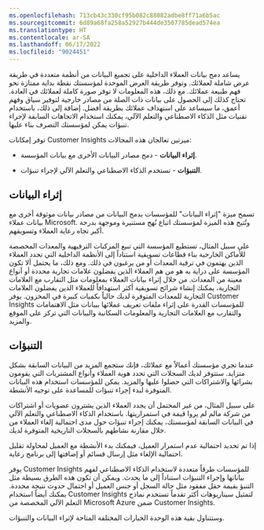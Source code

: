 ```yaml
---
ms.openlocfilehash: 713cb43c330cf95b082c88082adbe8ff71a6b5ac
ms.sourcegitcommit: 6d89a68fa258a52927b444de3507785dead574ea
ms.translationtype: HT
ms.contentlocale: ar-SA
ms.lasthandoff: 06/17/2022
ms.locfileid: "9024451"
---
```

يساعد دمج بيانات العملاء الداخلية على تجميع البيانات من أنظمة متعددة في طريقة عرض شاملة لعملائك. وتوفر طريقة العرض الموحدة لمؤسستك نقطة بداية ممتازة نحو فهم طبيعة عملائك. مع ذلك، هذه المعلومات لا توفر صورة كاملة لعملائك في العادة. تحتاج كذلك إلى الحصول على بيانات ذات الصلة من مصادر خارجية لتوفير سياق وفهم أعمق، ما سيساعد على استهداف عملائك بطريقة أفضل. إضافة إلى ذلك، باستخدام تقنيات مثل الذكاء الاصطناعي والتعلم الآلي، يمكنك استخدام الاتجاهات السابقة لإجراء تنبؤات يمكن لمؤسستك التصرف بناء عليها.

توفر إمكانات Customer Insights ميزتين تعالجان هذه المجالات:

- **إثراء البيانات** - دمج مصادر البيانات الأخرى مع بيانات المؤسسة.

- **التنبؤات** - تستخدم الذكاء الاصطناعي والتعلم الآلي لإجراء تنبؤات.

## <a name="data-enrichment"></a>إثراء البيانات

تسمح ميزة "إثراء البيانات" للمؤسسات بدمج البيانات من مصادر بيانات موثوقة أخرى مع بيانات عملاء Microsoft. وتُتيح هذه الميزة لمؤسستك اتباع نُهج مستنيرة وموجهة بدرجة أكبر تجاه رعاية العملاء وتسويقهم.

على سبيل المثال، تستطيع المؤسسة التي تبيع المركبات الترفيهية والمعدات المخصصة للأماكن الخارجية بناء قطاعات تسويقية استناداً إلى الأنظمة الداخلية التي تحدد العملاء الذين يهتمون في ترقية المعدات أو من يرغبون في ذلك. ومع ذلك، ما يحتمل ألا تكون المؤسسة على دراية به هو من هم العملاء الذين يفضلون علامات تجارية محددة أو أنواع معينة من المعدات. من خلال إثراء بيانات العملاء بمعلومات مثل التقارب مع العلامات التجارية، يمكنك إنشاء شرائح تسويقية أكثر استهدافاً للعملاء الذين يفضلون العلامات التجارية للمعدات المتوفرة لديك حالياً بكميات كبيرة في المخزون. يوفر Customer Insights للمؤسسات القدرة على إثراء ملفات تعريف عملائها ببيانات مثل الاهتمامات والتقارب مع العلامات التجارية والمعلومات السكانية والبيانات التي تركز على الموقع والمزيد.

## <a name="predictions"></a>التنبؤات

عندما تجري مؤسستك أعمالاً مع عملائك، فإنك ستجمع المزيد من البيانات السابقة بشكل متزايد. ستتوفر لديك السجلات التي تحدد هوية العملاء وأنواع المشتريات التي يقومون بشرائها والاشتراكات التي حصلوا عليها والمزيد. يمكن للمؤسسات استخدام هذه البيانات المتوفرة لبدء إجراء تنبؤات للمساعدة على توجيه الأنشطة.

على سبيل المثال، من غير المحتمل أن يجدد العملاء الذين يشترون عضويات أو اشتراكات من شركة مالم لم يروا قيمة في استمراريتها. باستخدام الذكاء الاصطناعي والتعلم الآلي في البيانات السابقة لمؤسستك، يمكنك إجراء تنبؤات حول مدى احتمالية إلغاء العملاء من خلال مقارنة نشاطهم بالسجلات التاريخية المتوفرة لديك.

إذا تم تحديد احتمالية عدم استمرار العميل، فيمكنك بدء الأنشطة مع العميل لمحاولة تقليل احتمالية الإلغاء مثل إرسال قسائم أو إضافتها إلى برنامج رعاية.

يوفر Customer Insights للمؤسسات طرقاً متعددة لاستخدام الذكاء الاصطناعي لفهم بياناتها وإجراء التنبؤات استناداً إلى ما يحدث. ويمكن أن تكون هذه الطرق بسيطة مثل التنبؤ بقيمة حقل مفقود مثل حالة السجل أو جنس العميل أو احتمال حدوث نتيجة محددة. يمكنك أيضاً استخدام Customer Insights لتمثيل سيناريوهات أكثر تقدماً تستخدم نماذج التعلم الآلي المخصصة من Microsoft Azure ضمن Customer Insights.

وستتناول بقية هذه الوحدة الخيارات المختلفة المتاحة لإثراء البيانات والتنبؤات.
